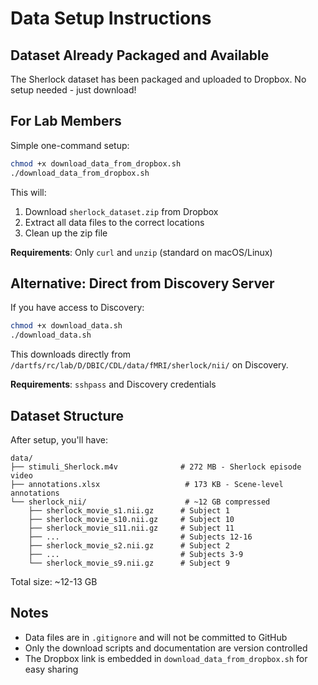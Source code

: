 # Data Setup Instructions

## Dataset Already Packaged and Available

The Sherlock dataset has been packaged and uploaded to Dropbox. No setup needed - just download!

## For Lab Members

Simple one-command setup:

```bash
chmod +x download_data_from_dropbox.sh
./download_data_from_dropbox.sh
```

This will:
1. Download `sherlock_dataset.zip` from Dropbox
2. Extract all data files to the correct locations
3. Clean up the zip file

**Requirements**: Only `curl` and `unzip` (standard on macOS/Linux)

## Alternative: Direct from Discovery Server

If you have access to Discovery:

```bash
chmod +x download_data.sh
./download_data.sh
```

This downloads directly from `/dartfs/rc/lab/D/DBIC/CDL/data/fMRI/sherlock/nii/` on Discovery.

**Requirements**: `sshpass` and Discovery credentials

## Dataset Structure

After setup, you'll have:

```
data/
├── stimuli_Sherlock.m4v              # 272 MB - Sherlock episode video
├── annotations.xlsx                   # 173 KB - Scene-level annotations
└── sherlock_nii/                      # ~12 GB compressed
    ├── sherlock_movie_s1.nii.gz      # Subject 1
    ├── sherlock_movie_s10.nii.gz     # Subject 10
    ├── sherlock_movie_s11.nii.gz     # Subject 11
    ├── ...                           # Subjects 12-16
    ├── sherlock_movie_s2.nii.gz      # Subject 2
    ├── ...                           # Subjects 3-9
    └── sherlock_movie_s9.nii.gz      # Subject 9
```

Total size: ~12-13 GB

## Notes

- Data files are in `.gitignore` and will not be committed to GitHub
- Only the download scripts and documentation are version controlled
- The Dropbox link is embedded in `download_data_from_dropbox.sh` for easy sharing
